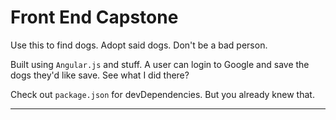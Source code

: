 # Front End Capstone

Use this to find dogs. Adopt said dogs. Don't be a bad person.

Built using `Angular.js` and stuff. A user can login to Google and save the dogs they'd like save. See what I did there?

Check out `package.json` for devDependencies. But you already knew that.
***
